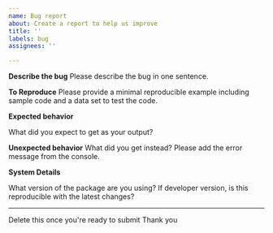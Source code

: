 ```yaml
---
name: Bug report
about: Create a report to help us improve
title: ''
labels: bug
assignees: ''

---
```


**Describe the bug**
Please describe the bug in one sentence.

**To Reproduce**
Please provide a minimal reproducible example including sample code and a data set to test the code. 


**Expected behavior**

What did you expect to get as your output?

**Unexpected behavior**
What did you get instead? Please add the error message from the console.

**System Details**

What version of the package are you using? If developer version, is this reproducible with the latest changes?

----
Delete this once you're ready to submit
Thank you
